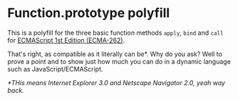 # Function.prototype polyfill
This is a polyfill for the three basic function methods `apply`, `bind` and
`call` for [ECMAScript 1st Edition (ECMA-262)][1].

That's right, as compatible as it literally can be*. Why do you ask? Well to
prove a point and to show just how much you can do in a dynamic language such
as JavaScript/ECMAScript.

_\*THis means Internet Explorer 3.0 and Netscape Navigator 2.0, yeah way back._

[1]: http://www.ecma-international.org/publications/files/ECMA-ST-ARCH/ECMA-262,%201st%20edition,%20June%201997.pdf
